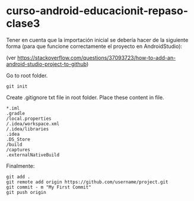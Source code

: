# curso-android-educacionit-repaso-clase3

Tener en cuenta que la importación inicial se debería hacer de la siguiente forma (para que funcione correctamente el proyecto en AndroidStudio):

(ver https://stackoverflow.com/questions/37093723/how-to-add-an-android-studio-project-to-github)

Go to root folder.

```
git init
```

Create .gitignore txt file in root folder. Place these content in file.

```
*.iml
.gradle
/local.properties
/.idea/workspace.xml
/.idea/libraries
.idea
.DS_Store
/build
/captures
.externalNativeBuild
```

Finalmente:

```
git add .
git remote add origin https://github.com/username/project.git
git commit - m "My First Commit"
git push origin
```
